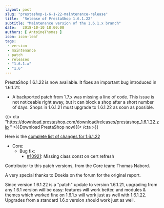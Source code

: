```yaml
---
layout: post
slug: "prestashop-1-6-1-22-maintenance-release"
title:  "Release of PrestaShop 1.6.1.22"
subtitle: "Maintenance version of the 1.6.1.x branch"
date:   2018-10-10 18:00:00
authors: [ AntoineThomas ]
icon: icon-leaf
tags:
 - version
 - maintenance
 - patch
 - releases
 - "1.6.1.x"
 - "1.6"
---
```


PrestaShop 1.6.1.22 is now available. It fixes an important bug introduced in 1.6.1.21:

- A backported patch from 1.7.x was missing a line of code. This issue is not noticeable right away, but it can block a shop after a short number of days. Shops in 1.6.1.21 must upgrade to 1.6.1.22 as soon as possible.


{{< cta "https://download.prestashop.com/download/releases/prestashop_1.6.1.22.zip " >}}Download PrestaShop now!{{< /cta >}}

Here is the [complete list of changes for 1.6.1.22](https://github.com/PrestaShop/PrestaShop/milestone/48?closed=1)

- Core:
  - Bug fix:
    - [#10921](https://github.com/PrestaShop/PrestaShop/pull/10921): Missing class const on cert refresh

Contributor to this patch versions, from the Core team: Thomas Nabord.

A very special thanks to Doekia on the forum for the original report.

Since version 1.6.1.22 is a "patch" update to version 1.6.1.21, upgrading from any 1.6.1 version will be easy: features will work better, and modules & themes which worked fine on 1.6.1.x will work just as well with 1.6.1.22.<br/>
Upgrades from a standard 1.6.x version should work just as well.
